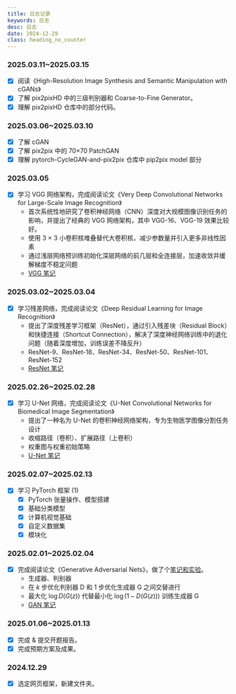 ```yaml
---
title: 日志记录
keywords: 日志
desc: 日志
date: 2024-12-29
class: heading_no_counter
---
```


### 2025.03.11~2025.03.15

- [x] 阅读《High-Resolution Image Synthesis and Semantic Manipulation with cGANs》
- [x] 了解 pix2pixHD 中的三级判别器和 Coarse-to-Fine Generator。
- [x] 理解 pix2pixHD 仓库中的部分代码。

### 2025.03.06~2025.03.10

- [x] 了解 cGAN
- [x] 了解 pix2pix 中的 70×70 PatchGAN
- [x] 理解 pytorch-CycleGAN-and-pix2pix 仓库中 pip2pix model 部分

### 2025.03.05

- [x] 学习 VGG 网络架构，完成阅读论文《Very Deep Convolutional Networks for Large-Scale Image Recognition》
    - 首次系统性地研究了卷积神经网络（CNN）深度对大规模图像识别任务的影响，并提出了经典的 VGG 网络架构，其中 VGG-16、VGG-19 效果比较好。
    - 使用 3 × 3 小卷积核堆叠替代大卷积核，减少参数量并引入更多非线性因素
    - 通过浅层网络预训练初始化深层网络的前几层和全连接层，加速收敛并缓解梯度不稳定问题
    - [VGG 笔记](../ref_and_notes/vgg.md)

### 2025.03.02~2025.03.04

- [x] 学习残差网络，完成阅读论文《Deep Residual Learning for Image Recognition》
    - 提出了深度残差学习框架（ResNet），通过引入残差块（Residual Block）和快捷连接（Shortcut Connection），解决了深度神经网络训练中的退化问题（随着深度增加，训练误差不降反升）
    - ResNet-9、ResNet-18、ResNet-34、ResNet-50、ResNet-101、ResNet-152
    - [ResNet 笔记](../ref_and_notes/resnet.md)

### 2025.02.26~2025.02.28

- [x] 学习 U-Net 网络，完成阅读论文《U-Net Convolutional Networks for Biomedical Image Segmentation》
    - 提出了一种名为 U-Net 的卷积神经网络架构，专为生物医学图像分割任务设计
    - 收缩路径（卷积）、扩展路径（上卷积）
    - 权重图与权重初始策略
    - [U-Net 笔记](../ref_and_notes/unet.md)

### 2025.02.07~2025.02.13

- [x] 学习 PyTorch 框架 (1)
    - [x] PyTorch 张量操作、模型搭建
    - [x] 基础分类模型
    - [x] 计算机视觉基础
    - [x] 自定义数据集
    - [x] 模块化

### 2025.02.01~2025.02.04

- [x] 完成阅读论文《Generative Adversarial Nets》，做了个[笔记和实验](/ref_and_note/GAN.html)。
    - 生成器、判别器
    - 在 $k$ 步优化判别器 D 和 $1$ 步优化生成器 G 之间交替进行
    - 最大化 $\log D(G(z))$ 代替最小化 $\log(1−D(G(z)))$ 训练生成器 G
    - [GAN 笔记](../ref_and_notes/gan.md)

### 2025.01.06~2025.01.13

- [x] 完成 & 提交开题报告。
- [x] 完成预期方案及成果。

### 2024.12.29

- [x] 选定网页框架，新建文件夹。

